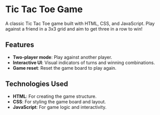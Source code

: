 # Tic Tac Toe Game

A classic Tic Tac Toe game built with HTML, CSS, and JavaScript. Play against a friend in a 3x3 grid and aim to get three in a row to win!

## Features

- **Two-player mode**: Play against another player.
- **Interactive UI**: Visual indicators of turns and winning combinations.
- **Game reset**: Reset the game board to play again.

## Technologies Used

- **HTML**: For creating the game structure.
- **CSS**: For styling the game board and layout.
- **JavaScript**: For game logic and interactivity.



